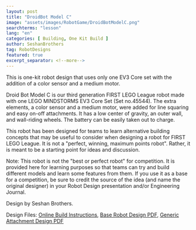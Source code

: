 ```yaml
---
layout: post
title: "DroidBot Model C"
image: "assets/images/RobotGame/DroidBotModelC.png"
searchterms: "lesson"
lang: "en"
categories: [ Building, One Kit Build ]
author: SeshanBrothers
tag: RobotDesigns
featured: true
excerpt_separator: <!--more-->
---
```


This is one-kit robot design that uses only one EV3 Core set with the addition of a color sensor and a medium motor.
<!--more-->
Droid Bot Model C is our third generation FIRST LEGO League robot made with one LEGO MINDSTORMS EV3 Core Set (Set no.45544). The extra elements, a color sensor and a medium motor, were added for line squaring and easy on-off attachments. It has a low center of gravity, an outer wall, and wall-riding wheels.  The battery can be easily taken out to charge.

This robot has been designed for teams to learn alternative building concepts that may be useful to consider when designing a robot for FIRST LEGO League. It is not a "perfect, winning, maximum points robot". Rather, it is meant to be a starting point for ideas and discussion.

Note: This robot is not the "best or perfect robot" for competition. It is provided here for learning purposes so that teams can try and build different models and learn some features from them. If you use it as a base for a competition, be sure to credit the source of the idea (and name the original designer) in your Robot Design presentation and/or Engineering Journal.

Design by Seshan Brothers.

Design Files:
 <a href="https://studio.bricklink.com/v2/build/model.page?idModel=43433">Online Build Instructions</a>,
<a href="/translations/en-us/RobotGame/DroidBotModelCBuildInstructions.pdf">Base Robot Design PDF</a>,
<a href="/translations/en-us/RobotGame/DroidBotModelCAttachment.pdf">Generic Attachment Design PDF</a>
